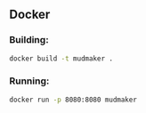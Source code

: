 ## Docker

### Building:

```bash
docker build -t mudmaker .
```

### Running:

```bash
docker run -p 8080:8080 mudmaker
```
